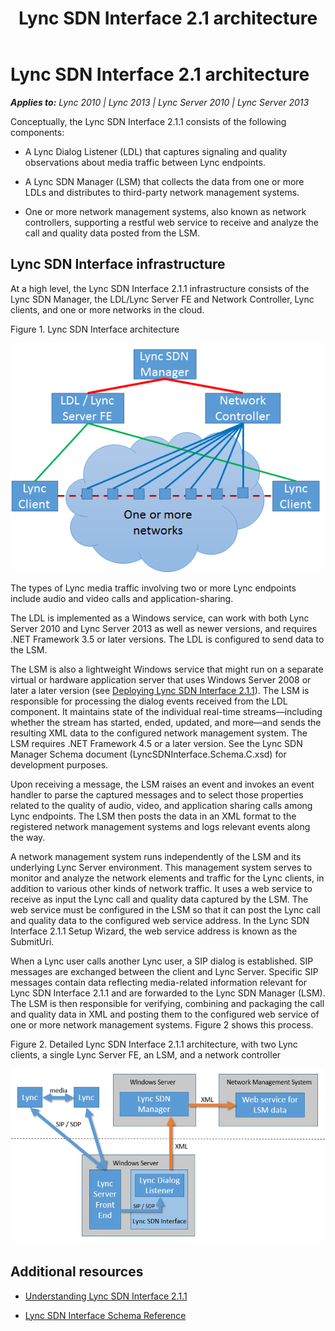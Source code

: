 ﻿---
title: Lync SDN Interface 2.1 architecture
TOCTitle: Lync SDN Interface 2.1 architecture
ms:assetid: c84231e4-5d96-4f1c-8747-a9a56d4794d9
ms:mtpsurl: https://msdn.microsoft.com/en-us/library/Dn785192(v=office.15)
ms:contentKeyID: 62952677
ms.date: 02/16/2015
mtps_version: v=office.15
---

# Lync SDN Interface 2.1 architecture


_**Applies to:** Lync 2010 | Lync 2013 | Lync Server 2010 | Lync Server 2013_

Conceptually, the Lync SDN Interface 2.1.1 consists of the following components:

  - A Lync Dialog Listener (LDL) that captures signaling and quality observations about media traffic between Lync endpoints.

  - A Lync SDN Manager (LSM) that collects the data from one or more LDLs and distributes to third-party network management systems.

  - One or more network management systems, also known as network controllers, supporting a restful web service to receive and analyze the call and quality data posted from the LSM.

## Lync SDN Interface infrastructure

At a high level, the Lync SDN Interface 2.1.1 infrastructure consists of the Lync SDN Manager, the LDL/Lync Server FE and Network Controller, Lync clients, and one or more networks in the cloud.

Figure 1. Lync SDN Interface architecture

  
![Lync SDN Interface Architecture](images/Dn785192.Lync_sdn_interface_architecture_2(Office.15).png "Lync SDN Interface Architecture")

The types of Lync media traffic involving two or more Lync endpoints include audio and video calls and application-sharing.

The LDL is implemented as a Windows service, can work with both Lync Server 2010 and Lync Server 2013 as well as newer versions, and requires .NET Framework 3.5 or later versions. The LDL is configured to send data to the LSM.

The LSM is also a lightweight Windows service that might run on a separate virtual or hardware application server that uses Windows Server 2008 or later a later version (see [Deploying Lync SDN Interface 2.1.1](deploying-lync-sdn-interface-2-1-1.md)). The LSM is responsible for processing the dialog events received from the LDL component. It maintains state of the individual real-time streams—including whether the stream has started, ended, updated, and more—and sends the resulting XML data to the configured network management system. The LSM requires .NET Framework 4.5 or a later version. See the Lync SDN Manager Schema document (LyncSDNInterface.Schema.C.xsd) for development purposes.

Upon receiving a message, the LSM raises an event and invokes an event handler to parse the captured messages and to select those properties related to the quality of audio, video, and application sharing calls among Lync endpoints. The LSM then posts the data in an XML format to the registered network management systems and logs relevant events along the way.

A network management system runs independently of the LSM and its underlying Lync Server environment. This management system serves to monitor and analyze the network elements and traffic for the Lync clients, in addition to various other kinds of network traffic. It uses a web service to receive as input the Lync call and quality data captured by the LSM. The web service must be configured in the LSM so that it can post the Lync call and quality data to the configured web service address. In the Lync SDN Interface 2.1.1 Setup Wizard, the web service address is known as the SubmitUri.

When a Lync user calls another Lync user, a SIP dialog is established. SIP messages are exchanged between the client and Lync Server. Specific SIP messages contain data reflecting media-related information relevant for Lync SDN Interface 2.1.1 and are forwarded to the Lync SDN Manager (LSM). The LSM is then responsible for verifying, combining and packaging the call and quality data in XML and posting them to the configured web service of one or more network management systems. Figure 2 shows this process.

Figure 2. Detailed Lync SDN Interface 2.1.1 architecture, with two Lync clients, a single Lync Server FE, an LSM, and a network controller

  
![Architecture of Lync SDN Interface](images/Dn785192.architecture_lync_sdn_api(Office.15).png "Architecture of Lync SDN Interface")

## Additional resources

  - [Understanding Lync SDN Interface 2.1.1](understanding-lync-sdn-interface-2-1-1.md)

  - [Lync SDN Interface Schema Reference](lync-sdn-interface-schema-reference.md)

